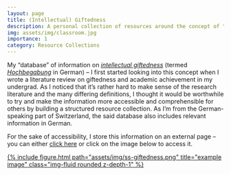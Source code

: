 ```yaml
---
layout: page
title: (Intellectual) Giftedness
description: A personal collection of resources around the concept of "(intellectual) giftedness".
img: assets/img/classroom.jpg
importance: 1
category: Resource Collections
---
```

My “database” of information on <em><a href="https://www.nagc.org/resources-publications/resources/what-giftedness" target="_blank">intellectual giftedness</a></em> (termed <em><a href="https://dorsch.hogrefe.com/stichwort/hochbegabung-intellektuelle" target="_blank">Hochbegabung</a></em> in German) – I first started looking into this concept when I wrote a literature review on giftedness and academic achievement in my undergrad. As I noticed that it’s rather hard to make sense of the research literature and the many differing definitions, I thought it would be worthwhile to try and make the information more accessible and comprehensible for others by building a structured resource collection. As I’m from the German-speaking part of Switzerland, the said database also includes relevant information in German.

For the sake of accessibility, I store this information on an external page – you can either <a href="https://www.notion.so/Giftedness-Resources-9fbf01dc85794104b52e6d45797ee684" target="_blank">
click here</a> or click on the image below to access it.

<div class="row">
    <div class="col-sm mt-3 mt-md-0">
        <a href="https://www.notion.so/Resources-on-Intellectual-Giftedness-9fbf01dc85794104b52e6d45797ee684" target="_blank">{% include figure.html path="assets/img/ss-giftedness.png" title="example image" class="img-fluid rounded z-depth-1" %}</a>
    </div>
</div>
